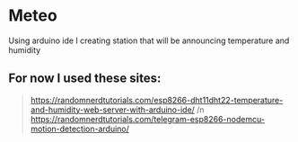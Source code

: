 # Meteo
Using arduino ide I creating station that will be announcing temperature and humidity
## For now I used these sites: 
> https://randomnerdtutorials.com/esp8266-dht11dht22-temperature-and-humidity-web-server-with-arduino-ide/ /n
> https://randomnerdtutorials.com/telegram-esp8266-nodemcu-motion-detection-arduino/
